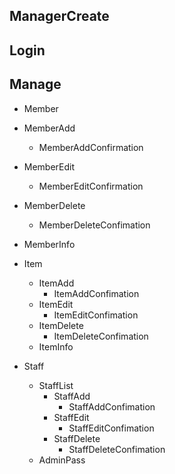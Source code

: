 ## ManagerCreate

## Login

## Manage
* Member
 * MemberAdd
   * MemberAddConfirmation
 * MemberEdit
   * MemberEditConfirmation
 * MemberDelete
   * MemberDeleteConfimation
 * MemberInfo


* Item
  * ItemAdd
    * ItemAddConfimation
  * ItemEdit
    * ItemEditConfimation
  * ItemDelete
    * ItemDeleteConfimation
  * ItemInfo


* Staff
  * StaffList
    * StaffAdd
      * StaffAddConfimation
    * StaffEdit
      * StaffEditConfimation
    * StaffDelete
      * StaffDeleteConfimation
  * AdminPass
